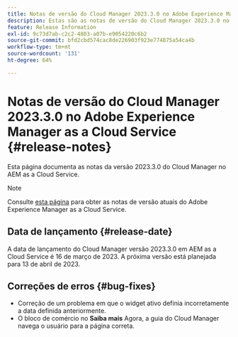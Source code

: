 ```yaml
---
title: Notas de versão do Cloud Manager 2023.3.0 no Adobe Experience Manager as a Cloud Service
description: Estas são as notas de versão do Cloud Manager 2023.3.0 no AEM as a Cloud Service.
feature: Release Information
exl-id: 9c73d7ab-c2c2-4803-a07b-e9054220c6b2
source-git-commit: bfd2cbd574cac8de226903f923e774875a54ca4b
workflow-type: tm+mt
source-wordcount: '131'
ht-degree: 64%

---
```



# Notas de versão do Cloud Manager 2023.3.0 no Adobe Experience Manager as a Cloud Service {#release-notes}

Esta página documenta as notas da versão 2023.3.0 do Cloud Manager no AEM as a Cloud Service.

>[!NOTE]
>
>Consulte [esta página](/help/release-notes/release-notes-cloud/release-notes-current.md) para obter as notas de versão atuais do Adobe Experience Manager as a Cloud Service.

## Data de lançamento {#release-date}

A data de lançamento do Cloud Manager versão 2023.3.0 em AEM as a Cloud Service é 16 de março de 2023. A próxima versão está planejada para 13 de abril de 2023.

## Correções de erros {#bug-fixes}

* Correção de um problema em que o widget ativo definia incorretamente a data definida anteriormente.
* O bloco de comércio no **Saiba mais** Agora, a guia do Cloud Manager navega o usuário para a página correta.
